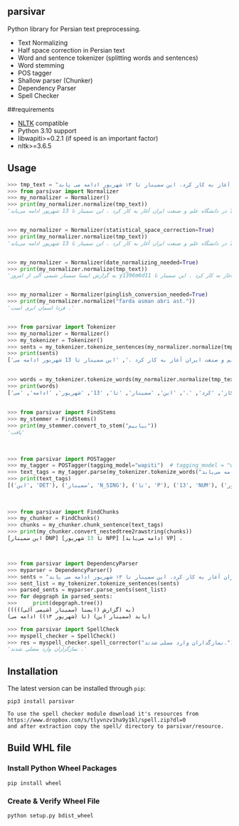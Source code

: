 parsivar
------------

Python library for Persian text preprocessing.

+ Text Normalizing
+ Half space correction in Persian text
+ Word and sentence tokenizer (splitting words and sentences)
+ Word stemming
+ POS tagger
+ Shallow parser (Chunker)
+ Dependency Parser
+ Spell Checker

##requirements

+ [NLTK](http://nltk.org/) compatible
+ Python 3.10 support
+ libwapiti>=0.2.1 (if speed is an important factor)
+ nltk>=3.6.5


## Usage

```python
>>> tmp_text = "به گزارش ایسنا سمینار شیمی آلی از امروز ۱۱ شهریور ۱۳۹۶ در دانشگاه علم و صنعت ایران آغاز به کار کرد. این سمینار تا ۱۳ شهریور ادامه می یابد."
>>> from parsivar import Normalizer
>>> my_normalizer = Normalizer()
>>> print(my_normalizer.normalize(tmp_text))
'به گزارش ایسنا سمینار شیمی آلی از امروز 11 شهریور 1396 در دانشگاه علم و صنعت ایران آغاز به کار کرد . این سمینار تا 13 شهریور ادامه می‌یابد .'


>>> my_normalizer = Normalizer(statistical_space_correction=True)
>>> print(my_normalizer.normalize(tmp_text))
'به گزارش ایسنا سمینار شیمی آلی از امروز 11 شهریور 1396 در دانشگاه علم و صنعت ایران آغاز به کار کرد . این سمینار تا 13 شهریور ادامه می‌یابد .'


>>> my_normalizer = Normalizer(date_normalizing_needed=True)
>>> print(my_normalizer.normalize(tmp_text))
'به گزارش ایسنا سمینار شیمی آلی از امروز y1396m6d11 در دانشگاه علم و صنعت ایران آغاز به کار کرد . این سمینار تا y0m6d13 ادامه می‌یابد .'


>>> my_normalizer = Normalizer(pinglish_conversion_needed=True)
>>> print(my_normalizer.normalize("farda asman abri ast."))
'فردا اسمان ابری است .'


>>> from parsivar import Tokenizer
>>> my_normalizer = Normalizer()
>>> my_tokenizer = Tokenizer()
>>> sents = my_tokenizer.tokenize_sentences(my_normalizer.normalize(tmp_text))
>>> print(sents)
['به گزارش ایسنا سمینار شیمی آلی از امروز 11 شهریور 1396 در دانشگاه علم و صنعت ایران آغاز به کار کرد .', 'این سمینار تا 13 شهریور ادامه می\u200cیابد .']

 
>>> words = my_tokenizer.tokenize_words(my_normalizer.normalize(tmp_text))
>>> print(words)
['به', 'گزارش', 'ایسنا', 'سمینار', 'شیمی', 'آلی', 'از', 'امروز', '11', 'شهریور', '1396', 'در', 'دانشگاه', 'علم', 'و', 'صنعت', 'ایران', 'آغاز', 'به', 'کار', 'کرد', '.', 'این', 'سمینار', 'تا', '13', 'شهریور', 'ادامه', 'می\u200cیابد', '.']
 
 
>>> from parsivar import FindStems
>>> my_stemmer = FindStems()
>>> print(my_stemmer.convert_to_stem("بیابیم"))
'یافت'
 
 
 
>>> from parsivar import POSTagger
>>> my_tagger = POSTagger(tagging_model="wapiti")  # tagging_model = "wapiti" or "stanford". "wapiti" is faster than "stanford"
>>> text_tags = my_tagger.parse(my_tokenizer.tokenize_words("این سمینار تا 13 شهریور ادامه می‌یابد ."))
>>> print(text_tags)
[('این', 'DET'), ('سمینار', 'N_SING'), ('تا', 'P'), ('13', 'NUM'), ('شهریور', 'N_SING'), ('ادامه', 'N_SING'), ('می\u200cیابد', 'V_PRS'), ('.', '.')]
 
 
 
>>> from parsivar import FindChunks
>>> my_chunker = FindChunks()
>>> chunks = my_chunker.chunk_sentence(text_tags)
>>> print(my_chunker.convert_nestedtree2rawstring(chunks))
[این سمینار DNP] [تا 13 شهریور NPP] [ادامه می‌یابد VP] .



>>> from parsivar import DependencyParser
>>> myparser = DependencyParser()
>>> sents = "به گزارش ایسنا سمینار شیمی آلی از امروز ۱۱ شهریور ۱۳۹۶ در دانشگاه علم و صنعت ایران آغاز به کار کرد. این سمینار تا ۱۳ شهریور ادامه می یابد"
>>> sent_list = my_tokenizer.tokenize_sentences(sents)
>>> parsed_sents = myparser.parse_sents(sent_list)
>>> for depgraph in parsed_sents:
>>> 	print(depgraph.tree())
(به (گزارش (ایسنا (سمینار (شیمی آلی)))))
(یابد (سمینار این) (تا (شهریور ۱۳)) ادامه می)

>>> from parsivar import SpellCheck
>>> myspell_checker = SpellCheck()
>>> res = myspell_checker.spell_corrector("نمازگذاران وارد مسلی شدند.")
'نمازگزاران وارد مصلی شدند .'

```


## Installation
The latest version can be installed through `pip`:

	pip3 install parsivar

	To use the spell checker module download it's resources from
	https://www.dropbox.com/s/tlyvnzv1ha9y1kl/spell.zip?dl=0
	and after extraction copy the spell/ directory to parsivar/resource.


## Build WHL file
### Install Python Wheel Packages
	pip install wheel


### Create & Verify Wheel File
	python setup.py bdist_wheel
